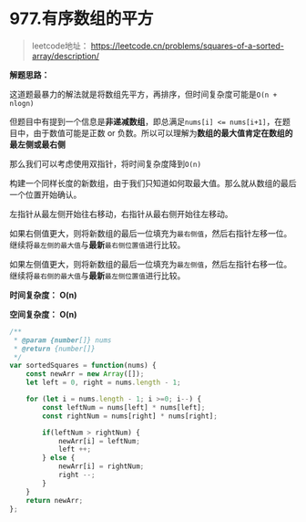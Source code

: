 # 977.有序数组的平方

> leetcode地址： https://leetcode.cn/problems/squares-of-a-sorted-array/description/

**解题思路：**

这道题最暴力的解法就是将数组先平方，再排序，但时间复杂度可能是`O(n + nlogn)`

但题目中有提到一个信息是**非递减数组**，即总满足`nums[i] <= nums[i+1]`，在题目中，由于数值可能是正数 or 负数。所以可以理解为**数组的最大值肯定在数组的最左侧或最右侧**

那么我们可以考虑使用双指针，将时间复杂度降到`O(n)`

构建一个同样长度的新数组，由于我们只知道如何取最大值。那么就从数组的最后一个位置开始确认。

左指针从最左侧开始往右移动，右指针从最右侧开始往左移动。

如果右侧值更大，则将新数组的最后一位填充为`最右侧值`，然后右指针左移一位。继续将`最左侧的最大值`与**最新**`最右侧位置值`进行比较。

如果左侧值更大，则将新数组的最后一位填充为`最左侧值`，然后左指针右移一位。继续将`最右侧的最大值`与**最新**`最左侧位置值`进行比较。

**时间复杂度：** **O(n)**

**空间复杂度：** **O(n)**

````typescript
/**
 * @param {number[]} nums
 * @return {number[]}
 */
var sortedSquares = function(nums) {
    const newArr = new Array([]);
    let left = 0, right = nums.length - 1;

    for (let i = nums.length - 1; i >=0; i--) {
        const leftNum = nums[left] * nums[left];
        const rightNum = nums[right] * nums[right];

        if(leftNum > rightNum) {
            newArr[i] = leftNum;
            left ++;
        } else {
            newArr[i] = rightNum;
            right --;
        }
    }
    return newArr;
};
````

